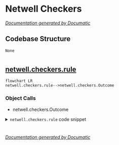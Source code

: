 # Netwell Checkers

[_Documentation generated by Documatic_](https://www.documatic.com)

<!---Documatic-section-Codebase Structure-start--->
## Codebase Structure

<!---Documatic-block-system_architecture-start--->
```mermaid
None
```
<!---Documatic-block-system_architecture-end--->

# #
<!---Documatic-section-Codebase Structure-end--->

<!---Documatic-section-netwell.checkers.rule-start--->
## [netwell.checkers.rule](4-netwell_checkers.md#netwell.checkers.rule)

<!---Documatic-section-rule-start--->
```mermaid
flowchart LR
netwell.checkers.rule-->netwell.checkers.Outcome
```

### Object Calls

* netwell.checkers.Outcome

<!---Documatic-block-netwell.checkers.rule-start--->
<details>
	<summary><code>netwell.checkers.rule</code> code snippet</summary>

```python
@contextmanager
def rule(description):
    output.info(description + '... ')
    outcome = Outcome()
    try:
        result.checks += 1
        yield outcome
    except RuleFailedException:
        pass
    except:
        outcome.failed = True
    if outcome.failed:
        result.failures += 1
        if outcome.message:
            output.error('ERROR')
            output.eol()
            output.error('ERROR: ' + outcome.message)
        else:
            output.error('ERROR')
    else:
        output.info('OK')
    output.eol()
```
</details>
<!---Documatic-block-netwell.checkers.rule-end--->
<!---Documatic-section-rule-end--->

# #
<!---Documatic-section-netwell.checkers.rule-end--->

[_Documentation generated by Documatic_](https://www.documatic.com)